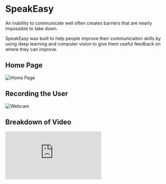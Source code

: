 # SpeakEasy
An inability to communicate well often creates barriers that are nearly impossible to take down. 

SpeakEasy was built to help people improve their communicaiton skills by using deep learning and computer vision to give them useful feedback on where they can improve. 

## Home Page
![Home Page](https://github.com/tyj144/speakeasy/blob/master/home.png)

## Recording the User
![Webcam](https://github.com/tyj144/speakeasy/blob/master/webcam.png)

## Breakdown of Video
![Breakdown of Speech](https://github.com/tyj144/speakeasy/blob/master/breakdown-3.pdf)
